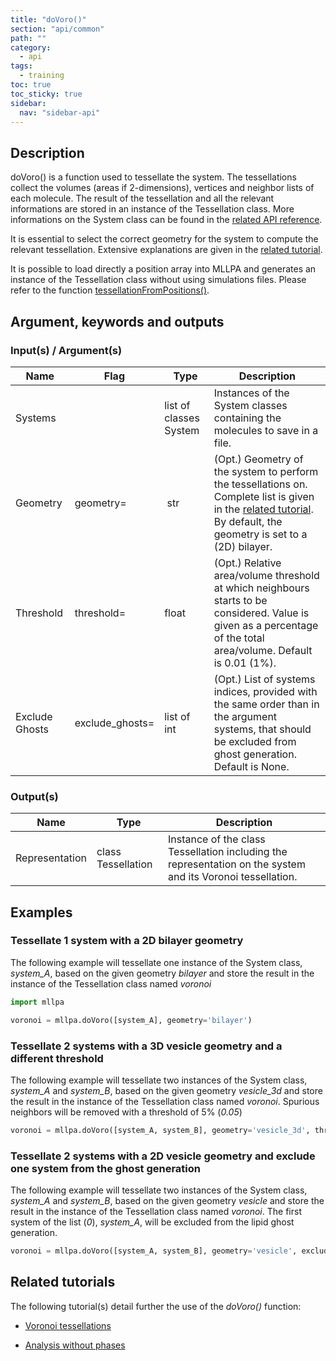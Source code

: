 ```yaml
---
title: "doVoro()"
section: "api/common"
path: ""
category:
  - api
tags:
  - training
toc: true
toc_sticky: true
sidebar:
  nav: "sidebar-api"
---
```


## Description

doVoro() is a function used to tessellate the system. The tessellations collect the volumes
(areas if 2-dimensions), vertices and neighbor lists of each molecule. The result of the tessellation
and all the relevant informations are stored in an instance of the Tessellation class.
More informations on the System class can be found in the [related API reference]().

It is essential to select the correct geometry for the system to compute the relevant tessellation.
Extensive explanations are given in the [related tutorial](/mllpa/documentation/tutorials/tessellations/1-voronoi/#defining-the-geometry).

It is possible to load directly a position array into MLLPA and generates an instance of the
Tessellation class without using simulations files. Please refer to the function
[tessellationFromPositions()]().

## Argument, keywords and outputs

### Input(s) / Argument(s)

| Name | Flag | Type | Description |
|---|---|---|---|
| Systems | | list of classes System | Instances of the System classes containing the molecules to save in a file. |
| Geometry | geometry= | str | (Opt.) Geometry of the system to perform the tessellations on. Complete list is given in the [related tutorial](/mllpa/documentation/tutorials/tessellations/1-voronoi/#the-membrane-geometry). By default, the geometry is set to a (2D) bilayer.
| Threshold | threshold= | float | (Opt.) Relative area/volume threshold at which neighbours starts to be considered. Value is given as a percentage of the total area/volume. Default is 0.01 (1%). |
| Exclude Ghosts | exclude_ghosts= | list of int | (Opt.) List of systems indices, provided with the same order than in the argument systems, that should be excluded from ghost generation. Default is None. |

### Output(s)

| Name | Type | Description |
|---|---|---|
| Representation | class Tessellation | Instance of the class Tessellation including the representation on the system and its Voronoi tessellation. |

## Examples

### Tessellate 1 system with a 2D bilayer geometry

The following example will tessellate one instance of the System class, *system_A*,
based on the given geometry *bilayer* and store the result in the instance of the Tessellation class
named *voronoi*

```python
import mllpa

voronoi = mllpa.doVoro([system_A], geometry='bilayer')
```

### Tessellate 2 systems with a 3D vesicle geometry and a different threshold

The following example will tessellate two instances of the System class, *system_A* and *system_B*,
based on the given geometry *vesicle_3d* and store the result in the instance of the Tessellation class
named *voronoi*. Spurious neighbors will be removed with a threshold of 5% (*0.05*)

```python
voronoi = mllpa.doVoro([system_A, system_B], geometry='vesicle_3d', threshold=0.05)
```

### Tessellate 2 systems with a 2D vesicle geometry and exclude one system from the ghost generation

The following example will tessellate two instances of the System class, *system_A* and *system_B*,
based on the given geometry *vesicle* and store the result in the instance of the Tessellation class
named *voronoi*. The first system of the list (*0*), *system_A*, will be excluded from the lipid ghost
generation.

```python
voronoi = mllpa.doVoro([system_A, system_B], geometry='vesicle', exclude_ghosts=[0])
```

## Related tutorials

The following tutorial(s) detail further the use of the *doVoro()* function:

* [Voronoi tessellations](/mllpa/documentation/tutorials/tessellations/1-voronoi/)

* [Analysis without phases](/mllpa/documentation/tutorials/tessellations/3-no-phases/)
